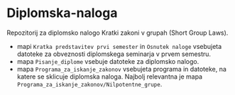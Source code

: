 # Diplomska-naloga
Repozitorij za diplomsko nalogo Kratki zakoni v grupah (Short Group Laws).

- mapi `Kratka predstavitev prvi semester` in `Osnutek naloge` vsebujeta datoteke za obveznosti diplomskega seminarja v prvem semestru.
- mapa `Pisanje_diplome` vsebuje datoteke za diplomsko nalogo.
- mapa `Programa_za_iskanje_zakonov` vsebujeta programa in datoteke, na katere se sklicuje diplomska naloga. Najbolj relevantna je mapa `Programa_za_iskanje_zakonov/Nilpotentne_grupe`.
